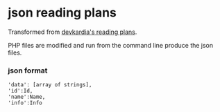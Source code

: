 json reading plans
======

Transformed from [devkardia's reading plans](https://github.com/devkardia/bibleplan).

PHP files are modified and run from the command line produce the json files.

### json format

```
'data': [array of strings],
'id':Id,
'name':Name,
'info':Info
```